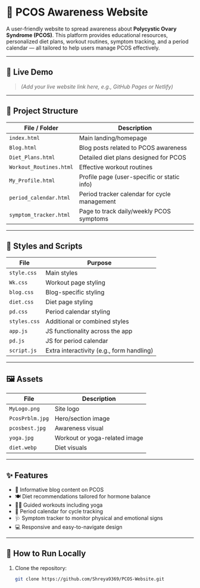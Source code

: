 # 🌸 PCOS Awareness Website

A user-friendly website to spread awareness about **Polycystic Ovary Syndrome (PCOS)**. This platform provides educational resources, personalized diet plans, workout routines, symptom tracking, and a period calendar — all tailored to help users manage PCOS effectively.

---

## 🔗 Live Demo

> *(Add your live website link here, e.g., GitHub Pages or Netlify)*

---

## 📁 Project Structure

| File / Folder              | Description                                                  |
|---------------------------|--------------------------------------------------------------|
| `index.html`              | Main landing/homepage                                        |
| `Blog.html`               | Blog posts related to PCOS awareness                         |
| `Diet_Plans.html`         | Detailed diet plans designed for PCOS                        |
| `Workout_Routines.html`   | Effective workout routines                                   |
| `My_Profile.html`         | Profile page (user-specific or static info)                 |
| `period_calendar.html`    | Period tracker calendar for cycle management                |
| `symptom_tracker.html`    | Page to track daily/weekly PCOS symptoms                     |

---

## 🎨 Styles and Scripts

| File           | Purpose                                       |
|----------------|-----------------------------------------------|
| `style.css`    | Main styles                                    |
| `Wk.css`       | Workout page styling                           |
| `blog.css`     | Blog-specific styling                          |
| `diet.css`     | Diet page styling                              |
| `pd.css`       | Period calendar styling                        |
| `styles.css`   | Additional or combined styles                  |
| `app.js`       | JS functionality across the app                |
| `pd.js`        | JS for period calendar                         |
| `script.js`    | Extra interactivity (e.g., form handling)      |

---

## 🖼️ Assets

| File             | Description                        |
|------------------|------------------------------------|
| `MyLogo.png`      | Site logo                          |
| `PcosPrblm.jpg`   | Hero/section image                 |
| `pcosbest.jpg`    | Awareness visual                   |
| `yoga.jpg`        | Workout or yoga-related image      |
| `diet.webp`       | Diet visuals                       |

---

## ✨ Features

- 📝 Informative blog content on PCOS  
- 🍽️ Diet recommendations tailored for hormone balance  
- 🏋️‍♀️ Guided workouts including yoga  
- 📅 Period calendar for cycle tracking  
- 🩺 Symptom tracker to monitor physical and emotional signs  
- 💻 Responsive and easy-to-navigate design

---

## 🚀 How to Run Locally

1. Clone the repository:
   ```bash
   git clone https://github.com/Shreya9369/PCOS-Website.git
